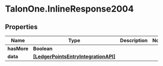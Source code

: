 # TalonOne.InlineResponse2004

## Properties

Name | Type | Description | Notes
------------ | ------------- | ------------- | -------------
**hasMore** | **Boolean** |  | 
**data** | [**[LedgerPointsEntryIntegrationAPI]**](LedgerPointsEntryIntegrationAPI.md) |  | 


